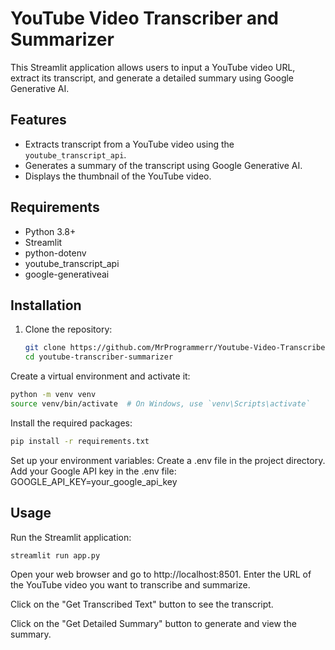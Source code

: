 # YouTube Video Transcriber and Summarizer

This Streamlit application allows users to input a YouTube video URL, extract its transcript, and generate a detailed summary using Google Generative AI.

## Features
- Extracts transcript from a YouTube video using the `youtube_transcript_api`.
- Generates a summary of the transcript using Google Generative AI.
- Displays the thumbnail of the YouTube video.

## Requirements
- Python 3.8+
- Streamlit
- python-dotenv
- youtube_transcript_api
- google-generativeai

## Installation

1. Clone the repository:
   ```bash
   git clone https://github.com/MrProgrammerr/Youtube-Video-Transcribe-and-Summarizer
   cd youtube-transcriber-summarizer
   ```
Create a virtual environment and activate it:

```bash
python -m venv venv
source venv/bin/activate  # On Windows, use `venv\Scripts\activate`
```
Install the required packages:

```bash
pip install -r requirements.txt
```
Set up your environment variables:
Create a .env file in the project directory.
Add your Google API key in the .env file:
GOOGLE_API_KEY=your_google_api_key
## Usage
Run the Streamlit application:
```bash
streamlit run app.py
```
Open your web browser and go to http://localhost:8501.
Enter the URL of the YouTube video you want to transcribe and summarize.

Click on the "Get Transcribed Text" button to see the transcript.

Click on the "Get Detailed Summary" button to generate and view the summary.
